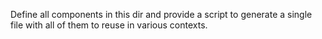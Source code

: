 Define all components in this dir and provide a script to generate a single file with all of them to reuse in various contexts.